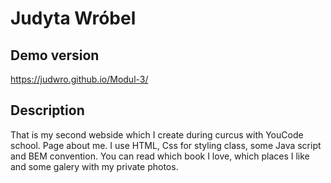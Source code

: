 # Judyta Wróbel

## Demo version 

https://judwro.github.io/Modul-3/

## Description

That is my second webside which I create during curcus with YouCode school. Page about me. 
I use HTML, Css for styling class, some Java script and BEM convention. 
You can read which book I love, which places I like and some galery with my private photos. 
